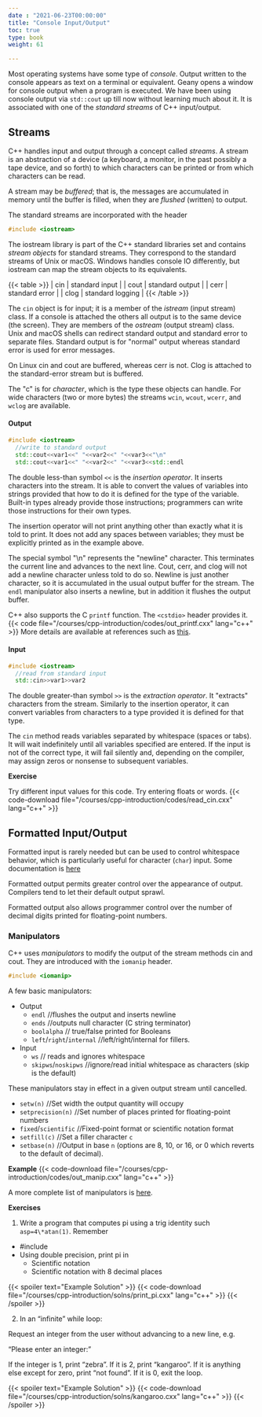 ```yaml
---
date : "2021-06-23T00:00:00"
title: "Console Input/Output"
toc: true
type: book
weight: 61

---
```


Most operating systems have some type of _console_.  Output written to the console appears as text on a terminal or equivalent.  Geany opens a window for console output when a program is executed.
We have been using console output via `std::cout` up till now without learning much about it.  It is associated with one of the _standard streams_ of C++ input/output.

## Streams

C++ handles input and output through a concept called _streams_.  A stream is an abstraction of a device (a keyboard, a monitor, in the past possibly a tape device, and so forth) to which characters can be printed or from which characters can be read.

A stream may be _buffered_; that is, the messages are accumulated in memory until the buffer is filled, when they are _flushed_ (written) to output.  

The standard streams are incorporated with the header
```c++
#include <iostream>
```
The iostream library is part of the C++ standard libraries set and contains _stream objects_ for standard streams.  They correspond to the standard streams of Unix or macOS.  Windows handles console IO differently, but iostream can map the stream objects to its equivalents.

{{< table >}}
| cin | standard input |
| cout | standard output |
| cerr | standard error |
| clog | standard logging |
{{< /table >}}

The `cin` object is for input; it is a member of the _istream_ (input stream) class.  If a console is attached the others all output is to the same device (the screen).  They are members of the _ostream_ (output stream) class.  
Unix and macOS shells can redirect standard output and standard error to separate files.
Standard output is for "normal" output whereas standard error is used for error messages. 

On Linux cin and cout are buffered, whereas cerr is not.
Clog is attached to the standard-error stream but is buffered. 

The "c" is for _character_, which is the type these objects can handle.  For wide characters (two or more bytes) the streams `wcin`, `wcout`, `wcerr`, and `wclog` are available.

#### Output

```c++
#include <iostream>
  //write to standard output
  std::cout<<var1<<" "<<var2<<" "<<var3<<"\n"
  std::cout<<var1<<" "<<var2<<" "<<var3<<std::endl
```
The double less-than symbol `<<` is the _insertion operator_.  It inserts characters into the stream.  It is able to convert the values of variables into strings provided that how to do it is defined for the type of the variable.  Built-in types already provide those instructions; programmers can write those instructions for their own types.

The insertion operator will not print anything other than exactly what it is told to print.  It does not add any spaces between variables; they must be explicitly printed as in the example above.

The special symbol "\n" represents the "newline" character.  This terminates the current line and advances to the next line.  Cout, cerr, and clog  will not add a newline character unless told to do so.  Newline is just another character, so it is accumulated in the usual output buffer for the stream.  The `endl` manipulator also inserts a newline, but in addition it flushes the output buffer.  

C++ also supports the C `printf` function.  The `<cstdio>` header provides it.
{{< code file="/courses/cpp-introduction/codes/out_printf.cxx" lang="c++" >}}
More details are available at references such as [this](https://www.cplusplus.com/reference/cstdio/printf/).

#### Input

```c++
#include <iostream>
  //read from standard input
  std::cin>>var1>>var2
```
The double greater-than symbol `>>` is the _extraction operator_.  It "extracts" characters from the stream.  Similarly to the insertion operator, it can convert variables from characters to a type provided it is defined for that type.

The `cin` method reads variables separated by whitespace (spaces or tabs).
It will wait indefinitely until all variables specified are entered.  If the input is not of the correct type, it will fail silently and, depending on the compiler, may assign zeros or nonsense to subsequent variables.

**Exercise**

Try different input values for this code.  Try entering floats or words.
{{< code-download file="/courses/cpp-introduction/codes/read_cin.cxx" lang="c++" >}}

## Formatted Input/Output

Formatted input is rarely needed but can be used to control whitespace behavior, which is particularly useful for character (`char`) input.
Some documentation is [here](https://www.cplusplus.com/reference/ios/skipws/)

Formatted output permits greater control over the appearance of output.  Compilers tend to let their default output sprawl.

Formatted output also allows programmer control over the number of decimal digits printed for floating-point numbers.

### Manipulators

C++ uses _manipulators_ to modify the output of the stream methods cin and cout.
They are introduced with the `iomanip` header.
```c++
#include <iomanip>
```
A few basic manipulators:
* Output
   *  `endl` //flushes the output and inserts newline
   *  `ends` //outputs null character (C string terminator)
   *  `boolalpha` // true/false printed for Booleans
   *  `left`/`right`/`internal` //left/right/internal for fillers.
* Input
  * `ws` // reads and ignores whitespace
  * `skipws`/`noskipws` //ignore/read initial whitespace as characters (skip is the default)

These manipulators stay in effect in a given output stream until cancelled.

* `setw(n)` //Set width the output quantity will occupy
* `setprecision(n)` //Set number of places printed for floating-point numbers
* `fixed`/`scientific` //Fixed-point format or scientific notation format
* `setfill(c)` //Set a filler character `c`
* `setbase(n)` //Output in base `n` (options are 8, 10, or 16, or 0 which reverts to the default of decimal).

**Example**
{{< code-download file="/courses/cpp-introduction/codes/out_manip.cxx" lang="c++" >}}

A more complete list of manipulators is [here](https://www.cplusplus.com/reference/library/manipulators/).

**Exercises**

1. Write a program that computes pi using a trig identity such `asp=4\*atan(1)`. Remember
* #include <cmath>
* Using double precision, print pi in
  * Scientific notation
  * Scientific notation with 8 decimal places

{{< spoiler text="Example Solution" >}}
{{< code-download file="/courses/cpp-introduction/solns/print_pi.cxx" lang="c++" >}}
{{< /spoiler >}}

2. In an “infinite” while loop:

Request an integer from the user without advancing to a new line, e.g.

“Please enter an integer:” <then read integer>

If the integer is 1, print “zebra”.  If it is 2, print “kangaroo”.  If it is anything else except for zero, print “not found”.  If it is 0, exit the loop.

{{< spoiler text="Example Solution" >}}
{{< code-download file="/courses/cpp-introduction/solns/kangaroo.cxx" lang="c++" >}}
{{< /spoiler >}}
